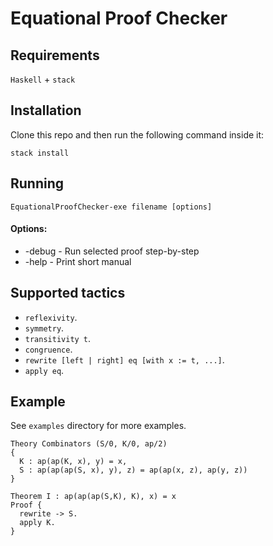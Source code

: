 # Equational Proof Checker
## Requirements

`Haskell` + `stack`

## Installation

Clone this repo and then run the following command inside it:
```
stack install
```
## Running
```
EquationalProofChecker-exe filename [options]
```

#### Options:
- -debug - Run selected proof step-by-step
- -help - Print short manual

## Supported tactics

- `reflexivity`.
- `symmetry`.
- `transitivity t`.
- `congruence`.
- `rewrite [left | right] eq [with x := t, ...]`.
- `apply eq`.

## Example
See `examples` directory for more examples.
```
Theory Combinators (S/0, K/0, ap/2)
{
  K : ap(ap(K, x), y) = x,
  S : ap(ap(ap(S, x), y), z) = ap(ap(x, z), ap(y, z))
}

Theorem I : ap(ap(ap(S,K), K), x) = x
Proof {
  rewrite -> S.
  apply K.
}
```